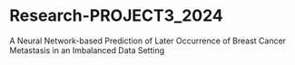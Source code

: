 # Research-PROJECT3_2024
A Neural Network-based Prediction of Later Occurrence of Breast Cancer Metastasis in an Imbalanced Data Setting
